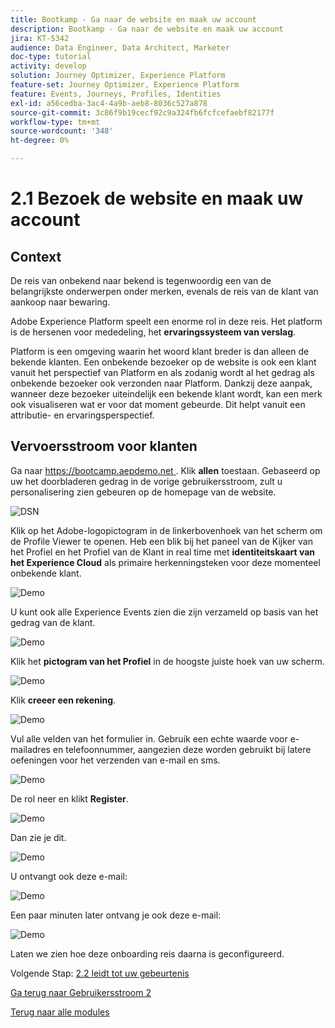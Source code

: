 ```yaml
---
title: Bootkamp - Ga naar de website en maak uw account
description: Bootkamp - Ga naar de website en maak uw account
jira: KT-5342
audience: Data Engineer, Data Architect, Marketer
doc-type: tutorial
activity: develop
solution: Journey Optimizer, Experience Platform
feature-set: Journey Optimizer, Experience Platform
feature: Events, Journeys, Profiles, Identities
exl-id: a56cedba-3ac4-4a9b-aeb8-8036c527a878
source-git-commit: 3c86f9b19cecf92c9a324fb6fcfcefaebf82177f
workflow-type: tm+mt
source-wordcount: '348'
ht-degree: 0%

---
```


# 2.1 Bezoek de website en maak uw account

## Context

De reis van onbekend naar bekend is tegenwoordig een van de belangrijkste onderwerpen onder merken, evenals de reis van de klant van aankoop naar bewaring.

Adobe Experience Platform speelt een enorme rol in deze reis. Het platform is de hersenen voor mededeling, het **ervaringssysteem van verslag**.

Platform is een omgeving waarin het woord klant breder is dan alleen de bekende klanten. Een onbekende bezoeker op de website is ook een klant vanuit het perspectief van Platform en als zodanig wordt al het gedrag als onbekende bezoeker ook verzonden naar Platform. Dankzij deze aanpak, wanneer deze bezoeker uiteindelijk een bekende klant wordt, kan een merk ook visualiseren wat er voor dat moment gebeurde. Dit helpt vanuit een attributie- en ervaringsperspectief.

## Vervoersstroom voor klanten

Ga naar [ https://bootcamp.aepdemo.net ](https://bootcamp.aepdemo.net). Klik **allen** toestaan. Gebaseerd op uw het doorbladeren gedrag in de vorige gebruikersstroom, zult u personalisering zien gebeuren op de homepage van de website.

![ DSN ](./images/web8.png)

Klik op het Adobe-logopictogram in de linkerbovenhoek van het scherm om de Profile Viewer te openen. Heb een blik bij het paneel van de Kijker van het Profiel en het Profiel van de Klant in real time met **identiteitskaart van het Experience Cloud** als primaire herkenningsteken voor deze momenteel onbekende klant.

![ Demo ](./images/pv1.png)

U kunt ook alle Experience Events zien die zijn verzameld op basis van het gedrag van de klant.

![ Demo ](./images/pv3.png)

Klik het **pictogram van het Profiel** in de hoogste juiste hoek van uw scherm.

![ Demo ](./images/pv4.png)

Klik **creeer een rekening**.

![ Demo ](./images/pv5.png)

Vul alle velden van het formulier in. Gebruik een echte waarde voor e-mailadres en telefoonnummer, aangezien deze worden gebruikt bij latere oefeningen voor het verzenden van e-mail en sms.

![ Demo ](./images/pv7.png)

De rol neer en klikt **Register**.

![ Demo ](./images/pv8.png)

Dan zie je dit.

![ Demo ](./images/pv9.png)

U ontvangt ook deze e-mail:

![ Demo ](./images/pv10.png)

Een paar minuten later ontvang je ook deze e-mail:

![ Demo ](./images/pv11.png)

Laten we zien hoe deze onboarding reis daarna is geconfigureerd.

Volgende Stap: [ 2.2 leidt tot uw gebeurtenis ](./ex2.md)

[Ga terug naar Gebruikersstroom 2](./uc2.md)

[Terug naar alle modules](../../overview.md)
